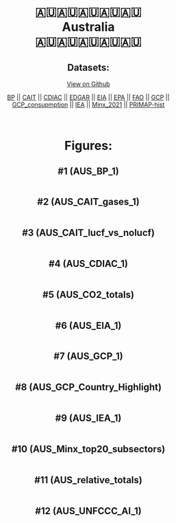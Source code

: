 
<center>
<h1 align="center">
🇦🇺🇦🇺🇦🇺🇦🇺🇦🇺
<br>
Australia
<br>
🇦🇺🇦🇺🇦🇺🇦🇺🇦🇺
</h1>
<h2>Datasets:</h2>
<p><a href="https://github.com/dquintani/GreenhouseData/tree/master/country_data/AUS_Australia/data">View on Github</a>
<br></p><p><a href="data/AUS_BP.csv">BP</a> || <a href="data/AUS_CAIT.csv">CAIT</a> || <a href="data/AUS_CDIAC.csv">CDIAC</a> || <a href="data/AUS_EDGAR.csv">EDGAR</a> || <a href="data/AUS_EIA.csv">EIA</a> || <a href="data/AUS_EPA.csv">EPA</a> || <a href="data/AUS_FAO.csv">FAO</a> || <a href="data/AUS_GCP.csv">GCP</a> || <a href="data/AUS_GCP_consupmption.csv">GCP_consupmption</a> || <a href="data/AUS_IEA.csv">IEA</a> || <a href="data/AUS_Minx_2021.csv">Minx_2021</a> || <a href="data/AUS_PRIMAP-hist.csv">PRIMAP-hist</a></p><p><br></p>
<h1>Figures:</h1><h2>#1 (AUS_BP_1)</h2>
<p><img alt="" src="figures/AUS_BP_1.png" /></p><h2>#2 (AUS_CAIT_gases_1)</h2>
<p><img alt="" src="figures/AUS_CAIT_gases_1.png" /></p><h2>#3 (AUS_CAIT_lucf_vs_nolucf)</h2>
<p><img alt="" src="figures/AUS_CAIT_lucf_vs_nolucf.png" /></p><h2>#4 (AUS_CDIAC_1)</h2>
<p><img alt="" src="figures/AUS_CDIAC_1.png" /></p><h2>#5 (AUS_CO2_totals)</h2>
<p><img alt="" src="figures/AUS_CO2_totals.png" /></p><h2>#6 (AUS_EIA_1)</h2>
<p><img alt="" src="figures/AUS_EIA_1.png" /></p><h2>#7 (AUS_GCP_1)</h2>
<p><img alt="" src="figures/AUS_GCP_1.png" /></p><h2>#8 (AUS_GCP_Country_Highlight)</h2>
<p><img alt="" src="figures/AUS_GCP_Country_Highlight.png" /></p><h2>#9 (AUS_IEA_1)</h2>
<p><img alt="" src="figures/AUS_IEA_1.png" /></p><h2>#10 (AUS_Minx_top20_subsectors)</h2>
<p><img alt="" src="figures/AUS_Minx_top20_subsectors.png" /></p><h2>#11 (AUS_relative_totals)</h2>
<p><img alt="" src="figures/AUS_relative_totals.png" /></p><h2>#12 (AUS_UNFCCC_AI_1)</h2>
<p><img alt="" src="figures/AUS_UNFCCC_AI_1.png" /></p>